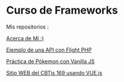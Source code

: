# Curso de Frameworks

Mis repositorios :

[Acerca de Mí :)](
https://github.com/jepguzman/jepguzman/blob/main/README.md)

[Ejemplo de una API con Flight PHP](https://github.com/jepguzman/FlightAPI)

[Práctica de Pókemon con Vanilla JS](https://github.com/jepguzman/pokejs)

[Sitio WEB del CBTis 169 usando VUE.js](https://github.com/jepguzman/cbtis169/tree/master)
